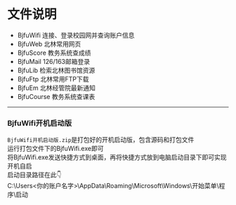 ﻿# 文件说明

- BjfuWifi  连接、登录校园网并查询账户信息  
- BjfuWeb  北林常用网页  
- BjfuScore  教务系统查成绩  
- BjfuMail  126/163邮箱登录  
- BjfuLib  检索北林图书馆资源  
- BjfuFtp  北林常用FTP下载  
- BjfuEm  北林经管院最新通知  
- BjfuCourse  教务系统查课表  

--------------------------

### BjfuWifi开机启动版
`BjfuWifi开机启动版.zip`是打包好的开机启动版，包含源码和打包文件  
运行打包文件下的BjfuWifi.exe即可  
将BjfuWifi.exe发送快捷方式到桌面，再将快捷方式放到电脑启动目录下即可实现开机自启  
启动目录路径在此👇  
C:\Users\<你的账户名字>\AppData\Roaming\Microsoft\Windows\开始菜单\程序\启动  
